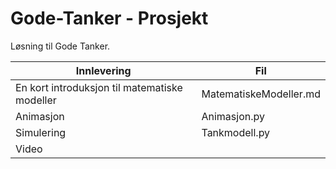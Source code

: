 # Gode-Tanker - Prosjekt

Løsning til Gode Tanker.

Innlevering | Fil
----------- | --------
En kort introduksjon til matematiske modeller | MatematiskeModeller.md
Animasjon | Animasjon.py
Simulering | Tankmodell.py
Video |
